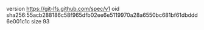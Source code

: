 version https://git-lfs.github.com/spec/v1
oid sha256:55acb288186c58f965dfb02ee6e5119970a28a6550bc681bf61dbddd6e001c1c
size 93
